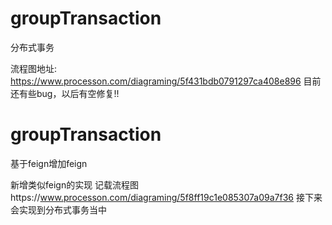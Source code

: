 # groupTransaction
分布式事务


流程图地址:
https://www.processon.com/diagraming/5f431bdb0791297ca408e896
目前还有些bug，以后有空修复!!






# groupTransaction
基于feign增加feign

新增类似feign的实现
记载流程图https://www.processon.com/diagraming/5f8ff19c1e085307a09a7f36
接下来会实现到分布式事务当中
